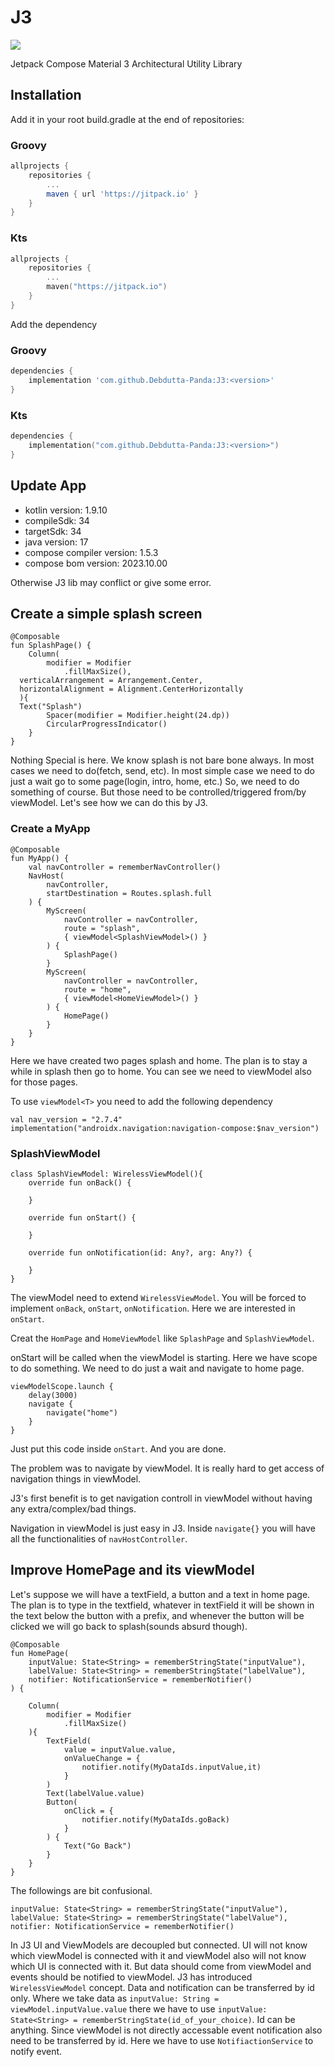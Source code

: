 
# J3
[![](https://jitpack.io/v/Debdutta-Panda/J3.svg)](https://jitpack.io/#Debdutta-Panda/J3)

Jetpack Compose Material 3 Architectural Utility Library

## Installation
Add it in your root build.gradle at the end of repositories:

### Groovy

```groovy
allprojects {
	repositories { 
		...
		maven { url 'https://jitpack.io' }
	}
}
```
### Kts
```kts
allprojects {
	repositories {
		...
		maven("https://jitpack.io")
	}
}
```
Add the dependency
### Groovy
```groovy
dependencies {
	implementation 'com.github.Debdutta-Panda:J3:<version>'
}
```
### Kts
```kts
dependencies {
	implementation("com.github.Debdutta-Panda:J3:<version>")
}
```

## Update App

* kotlin version: 1.9.10
* compileSdk: 34
* targetSdk: 34
* java version: 17
* compose compiler version: 1.5.3
* compose bom version: 2023.10.00

Otherwise J3 lib may conflict or give some error.

## Create a simple splash screen

```
@Composable  
fun SplashPage() {  
    Column(  
        modifier = Modifier  
            .fillMaxSize(),  
  verticalArrangement = Arrangement.Center,  
  horizontalAlignment = Alignment.CenterHorizontally  
  ){  
  Text("Splash")  
        Spacer(modifier = Modifier.height(24.dp))  
        CircularProgressIndicator()  
    }  
}
```

Nothing Special is here.
We know splash is not bare bone always. In most cases we need to do(fetch, send, etc). In most simple case we need to do just a wait go to some page(login, intro, home, etc.)
So, we need to do something of course. But those need to be controlled/triggered from/by viewModel.
Let's see how we can do this by J3.

### Create a MyApp

```
@Composable
fun MyApp() {
    val navController = rememberNavController()
    NavHost(
        navController,
        startDestination = Routes.splash.full
    ) {
        MyScreen(
            navController = navController,
            route = "splash",
            { viewModel<SplashViewModel>() }
        ) {
            SplashPage()
        }
        MyScreen(
            navController = navController,
            route = "home",
            { viewModel<HomeViewModel>() }
        ) {
            HomePage()
        }
    }
}
```

Here we have created two pages splash and home. The plan is to stay a while in splash then go to home. You can see we need to viewModel also for those pages.

To use `viewModel<T>` you need to add the following dependency

```
val nav_version = "2.7.4"  
implementation("androidx.navigation:navigation-compose:$nav_version")
```

### SplashViewModel

```
class SplashViewModel: WirelessViewModel(){  
    override fun onBack() {  
          
    }  
  
    override fun onStart() {  
          
    }  
  
    override fun onNotification(id: Any?, arg: Any?) {  
          
    }  
}
```

The viewModel need to extend `WirelessViewModel`. You will be forced to implement `onBack`, `onStart`, `onNotification`. Here we are interested in `onStart`.

Creat the `HomPage` and `HomeViewModel` like `SplashPage` and `SplashViewModel`.

onStart will be called when the viewModel is starting.
Here we have scope to do something. We need to do just a wait and navigate to home page.

```
viewModelScope.launch {
    delay(3000)
    navigate {
        navigate("home")
    }
}
```

Just put this code inside `onStart`. And you are done.

The problem was to navigate by viewModel. It is really hard to get access of navigation things in viewModel.

J3's first benefit is to get navigation controll in viewModel without having any extra/complex/bad things.

Navigation in viewModel is just easy in J3.
Inside `navigate{}` you will have all the functionalities of `navHostController`.

## Improve HomePage and its viewModel

Let's suppose we will have a textField, a button and a text in home page. The plan is to type in the textfield, whatever in textField it will be shown in the text below the button with a prefix, and whenever the button will be clicked we will go back to splash(sounds absurd though).

```
@Composable
fun HomePage(
    inputValue: State<String> = rememberStringState("inputValue"),
    labelValue: State<String> = rememberStringState("labelValue"),
    notifier: NotificationService = rememberNotifier()
) {

    Column(
        modifier = Modifier
            .fillMaxSize()
    ){
        TextField(
            value = inputValue.value,
            onValueChange = {
                notifier.notify(MyDataIds.inputValue,it)
            }
        )
        Text(labelValue.value)
        Button(
            onClick = {
                notifier.notify(MyDataIds.goBack)
            }
        ) {
            Text("Go Back")
        }
    }
}
```

The followings are bit confusional.

```
inputValue: State<String> = rememberStringState("inputValue"),
labelValue: State<String> = rememberStringState("labelValue"),
notifier: NotificationService = rememberNotifier()
```

In J3 UI and ViewModels are decoupled but connected. UI will not know which viewModel is connected with it and viewModel also will not know which UI is connected with it. But data should come from viewModel and events should be notified to viewModel. J3 has introduced `WirelessViewModel` concept. Data and notification can be transferred by id only.
Where we take data as `inputValue: String = viewModel.inputValue.value` there we have to use `inputValue: State<String> = rememberStringState(id_of_your_choice)`. Id can be anything.
Since viewModel is not directly accessable event notification also need to be transferred by id. Here we have to use `NotifiactionService` to notify event.
<!--stackedit_data:
eyJoaXN0b3J5IjpbNTE4NDkyMjM2LDEyNTI0NjgwMjYsLTEyMj
k5Mjg0MDYsLTE4MDc4MjY1ODgsNzIyOTE4NDc0LC0xODczMDYw
NjI3LC0zOTU2NTA0MDYsLTE5MzY5NTUzNTEsLTIwODQ5Njc1NT
UsLTc5MzA5NjczXX0=
-->
